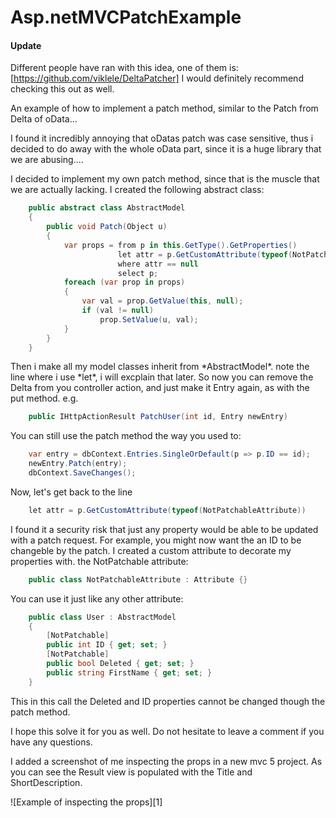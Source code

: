 Asp.netMVCPatchExample
======================

#### Update
Different people have ran with this idea, one of them is: [https://github.com/viklele/DeltaPatcher]
I would definitely recommend checking this out as well.

An example of how to implement a patch method, similar to the Patch from Delta of oData...

I found it incredibly annoying that oDatas patch was case sensitive, thus i decided to do away with the whole oData part, since it is a huge library that we are abusing....<br></p>
<p>
I decided to implement my own patch method, since that is the muscle that we are actually lacking. I created the following abstract class:
</p>

```csharp
    public abstract class AbstractModel
    {
        public void Patch(Object u)
        {
            var props = from p in this.GetType().GetProperties()
                        let attr = p.GetCustomAttribute(typeof(NotPatchableAttribute))
                        where attr == null
                        select p;
            foreach (var prop in props)
            {
                var val = prop.GetValue(this, null);
                if (val != null)
                    prop.SetValue(u, val);
            }
        }
    }
```
<p>
Then i make all my model classes inherit from *AbstractModel*. note the line where i use *let*, i will excplain that later. So now you can remove the Delta<Entry> from you controller action, and just make it Entry again, as with the put method. e.g.
</p>

```csharp
    public IHttpActionResult PatchUser(int id, Entry newEntry)
```

You can still use the patch method the way you used to:

```csharp
    var entry = dbContext.Entries.SingleOrDefault(p => p.ID == id);
    newEntry.Patch(entry);
    dbContext.SaveChanges();
```

Now, let's get back to the line

```csharp
    let attr = p.GetCustomAttribute(typeof(NotPatchableAttribute))
```

I found it a security risk that just any property would be able to be updated with a patch request. For example, you might now want the an ID to be changeble by the patch. I created a custom attribute to decorate my properties with. the NotPatchable attribute:

```csharp
    public class NotPatchableAttribute : Attribute {}
```

You can use it just like any other attribute:

```csharp
    public class User : AbstractModel
    {
        [NotPatchable]
        public int ID { get; set; }
        [NotPatchable]
        public bool Deleted { get; set; }
        public string FirstName { get; set; }
    }
```

This in this call the Deleted and ID properties cannot be changed though the patch method.
<p>
I hope this solve it for you as well. Do not hesitate to leave a comment if you have any questions.
</p>
<p>
I added a screenshot of me inspecting the props in a new mvc 5 project. As you can see the Result view is populated with the Title and ShortDescription.
</p>
![Example of inspecting the props][1]


  [1]: http://i.stack.imgur.com/laSxG.png
